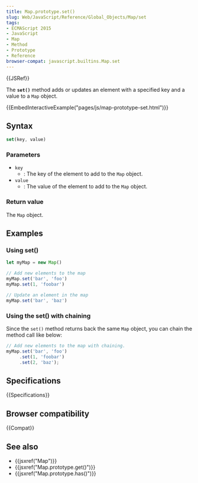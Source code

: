 ```yaml
---
title: Map.prototype.set()
slug: Web/JavaScript/Reference/Global_Objects/Map/set
tags:
- ECMAScript 2015
- JavaScript
- Map
- Method
- Prototype
- Reference
browser-compat: javascript.builtins.Map.set
---
```

{{JSRef}}

The **`set()`** method adds or updates an element with a specified key and a
value to a `Map` object.

{{EmbedInteractiveExample("pages/js/map-prototype-set.html")}}

## Syntax

```js
set(key, value)
```

### Parameters

*   `key`
    *   : The key of the element to add to the `Map` object.
*   `value`
    *   : The value of the element to add to the `Map` object.

### Return value

The `Map` object.

## Examples

### Using set()

```js
let myMap = new Map()

// Add new elements to the map
myMap.set('bar', 'foo')
myMap.set(1, 'foobar')

// Update an element in the map
myMap.set('bar', 'baz')
```

### Using the set() with chaining

Since the `set()` method returns back the same `Map` object, you can chain the
method call like below:

```js
// Add new elements to the map with chaining.
myMap.set('bar', 'foo')
     .set(1, 'foobar')
     .set(2, 'baz');
```

## Specifications

{{Specifications}}

## Browser compatibility

{{Compat}}

## See also

*   {{jsxref("Map")}}
*   {{jsxref("Map.prototype.get()")}}
*   {{jsxref("Map.prototype.has()")}}
